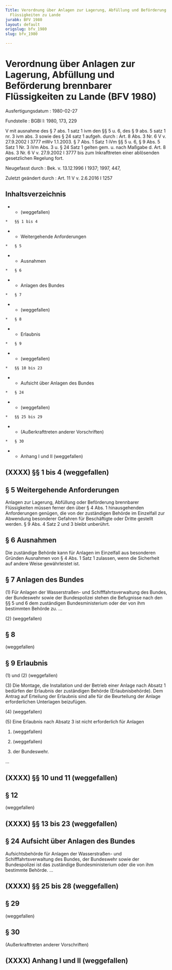 ```yaml
---
Title: Verordnung über Anlagen zur Lagerung, Abfüllung und Beförderung brennbarer
  Flüssigkeiten zu Lande
jurabk: BFV 1980
layout: default
origslug: bfv_1980
slug: bfv_1980

---
```


# Verordnung über Anlagen zur Lagerung, Abfüllung und Beförderung brennbarer Flüssigkeiten zu Lande (BFV 1980)

Ausfertigungsdatum
:   1980-02-27

Fundstelle
:   BGBl I: 1980, 173, 229

V mit ausnahme des § 7 abs. 1 satz 1 ivm den §§ 5 u. 6, des § 9 abs. 5 satz 1 nr. 3 ivm abs. 3 sowie des § 24 satz 1 aufgeh. durch
:   Art. 8 Abs. 3 Nr. 6 V v. 27.9.2002 I 3777 mWv 1.1.2003. § 7 Abs. 1 Satz 1 iVm §§ 5 u. 6, § 9 Abs. 5 Satz 1 Nr. 3 iVm Abs. 3 u. § 24 Satz 1 gelten gem. u. nach Maßgabe d. Art. 8 Abs. 3 Nr. 6 V v. 27.9.2002 I 3777 bis zum Inkrafttreten einer ablösenden gesetzlichen Regelung fort.

Neugefasst durch
:   Bek. v. 13.12.1996 I 1937; 1997, 447,

Zuletzt geändert durch
:   Art. 11 V v. 2.6.2016 I 1257


## Inhaltsverzeichnis


*    *   (weggefallen)

    *   §§ 1 bis 4


*    *   Weitergehende Anforderungen

    *   § 5


*    *   Ausnahmen

    *   § 6


*    *   Anlagen des Bundes

    *   § 7


*    *   (weggefallen)

    *   § 8


*    *   Erlaubnis

    *   § 9


*    *   (weggefallen)

    *   §§ 10 bis 23


*    *   Aufsicht über Anlagen des Bundes

    *   § 24


*    *   (weggefallen)

    *   §§ 25 bis 29


*    *   (Außerkrafttreten anderer Vorschriften)

    *   § 30


*    *   Anhang I und II (weggefallen)





## (XXXX) §§ 1 bis 4 (weggefallen)



## § 5 Weitergehende Anforderungen

Anlagen zur Lagerung, Abfüllung oder Beförderung brennbarer Flüssigkeiten müssen ferner den über § 4 Abs. 1 hinausgehenden Anforderungen genügen, die von der zuständigen Behörde im Einzelfall zur Abwendung besonderer Gefahren für Beschäftigte oder Dritte gestellt werden. § 9 Abs. 4 Satz 2 und 3 bleibt unberührt.


## § 6 Ausnahmen

Die zuständige Behörde kann für Anlagen im Einzelfall aus besonderen Gründen Ausnahmen von § 4 Abs. 1 Satz 1 zulassen, wenn die Sicherheit auf andere Weise gewährleistet ist.


## § 7 Anlagen des Bundes

(1) Für Anlagen der Wasserstraßen- und Schifffahrtsverwaltung des Bundes, der Bundeswehr sowie der Bundespolizei stehen die Befugnisse nach den §§ 5 und 6 dem zuständigen Bundesministerium oder der von ihm bestimmten Behörde zu.
...

(2) (weggefallen)


## § 8

(weggefallen)


## § 9 Erlaubnis

(1) und (2) (weggefallen)

(3) Die Montage, die Installation und der Betrieb einer Anlage nach Absatz 1 bedürfen der Erlaubnis der zuständigen Behörde (Erlaubnisbehörde). Dem Antrag auf Erteilung der Erlaubnis sind alle für die Beurteilung der Anlage erforderlichen Unterlagen beizufügen.

(4) (weggefallen)

(5) Eine Erlaubnis nach Absatz 3 ist nicht erforderlich für Anlagen

1.  (weggefallen)


2.  (weggefallen)


3.  der Bundeswehr.



...


## (XXXX) §§ 10 und 11 (weggefallen)



## § 12

(weggefallen)


## (XXXX) §§ 13 bis 23 (weggefallen)



## § 24 Aufsicht über Anlagen des Bundes

Aufsichtsbehörde für Anlagen der Wasserstraßen- und Schifffahrtsverwaltung des Bundes, der Bundeswehr sowie der Bundespolizei ist das zuständige Bundesministerium oder die von ihm bestimmte Behörde.
...


## (XXXX) §§ 25 bis 28 (weggefallen)



## § 29

(weggefallen)


## § 30

(Außerkrafttreten anderer Vorschriften)


## (XXXX) Anhang I und II (weggefallen)


